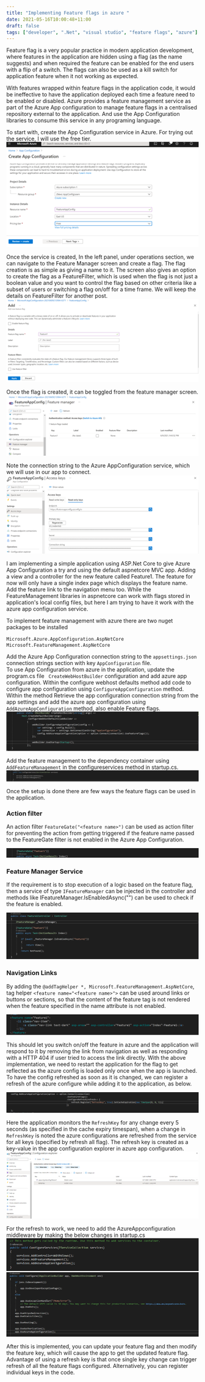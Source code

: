 ```yaml
---
title: "Implementing Feature flags in azure "
date: 2021-05-16T10:00:48+11:00
draft: false
tags: ["developer", ".Net", "visual studio", "feature flags", "azure"]
---
```


Feature flag is a very popular practice in modern application development, where features in the application are hidden using a flag (as the name suggests) and when required the feature can be enabled for the end users with a flip of a switch. The flags can also be used as a kill switch for application feature when it not working as expected.

With features wrapped within feature flags in the application code, it would be ineffective  to have the application deployed each time a feature need to be enabled or disabled. Azure provides a feature management service as part of the Azure App configuration to manage feature flags in a centralised repository external to the application. And use the App Configuration libraries to consume this service in any programing language.


To start with, create the App Configuration service in Azure. For trying out the service, I will use the free tier.
![Create service](/blogimages/appconfig/createappconfigazure.png)

Once the service is created, In the left panel, under operations section, we can navigate to the Feature Manager screen and create a flag. The flag creation is as simple as giving a name to it. The screen also gives an option to create the flag as a FeatureFilter, which is used when the flag is not just a boolean value and you want to control the flag based on other criteria like a subset of users or switching a flag on/off for a time frame. We will keep the details on FeatureFilter for another post.
![Create flag](/blogimages/appconfig/featueflagcreationazure.png)

Once the flag is created, it can be toggled from the feature manager screen.
![Modify flag](/blogimages/appconfig/featuremanagerazure.png)

Note the connection string to the Azure AppConfiguration service, which we will use in our app to connect.
![Connection string](/blogimages/appconfig/connectionstring.png)

I am implementing a simple application using ASP.Net Core to give Azure App Configuration a try and using the default aspnetcore MVC app. Adding a view and a controller for the new feature called Feature1. The feature for now will only have a single index page which displays the feature name. Add the feature link to the navigation menu too. While the FeatureManagement libraries in aspnetcore can work with flags stored in application's local config files, but here I am trying to have it work with the azure app configuration service.

To implement feature management with azure there are two nuget packages to be installed
```
Microsoft.Azure.AppConfiguration.AspNetCore
Microsoft.FeatureManagement.AspNetCore
```

Add the Azure App Configuration connection string to the ```appsettings.json``` connection strings section with key ```AppConfiguration``` file.  
To use App Configuration from azure in the application, update the program.cs file ``` CreateWebHostBuilder``` configuration and add azure app configuration. Within the configure webhost defaults method add code to configure app configuration using ```ConfigureAppConfiguration``` method. 
Within the method Retrieve the app configuration connection string from the app settings and add the azure app configuration  using ```AddAzureAppConfiguration``` method, also enable Feature flags.
![Program.cs changes](/blogimages/appconfig/programcs.png)

Add the feature management to the dependency container using ```AddFeatureManagement``` in the configureservices method in startup.cs.
![Startup.cs changes](/blogimages/appconfig/startupcs.png)

Once the setup is done there are few ways the feature flags can be used in the application.

### Action filter ###
An action filter ```FeatureGate("<feature name>")``` can be used as action filter for preventing the action from getting triggered if the feature name passed to the FeatureGate filter is not enabled in the Azure App Configuration.

![Action Filter usage](/blogimages/appconfig/featuregate.png)

### Feature Manager Service ###
If the requirement is to stop execution of a logic based on the feature flag, then a service of type ```IFeatureManager``` can be injected in the controller and methods like IFeatureManager.IsEnabledAsync("<feature name>") can be used to check if the feature is enabled.

![Feature manager service usage](/blogimages/appconfig/featureservice.png)

### Navigation Links ###
By adding the ```@addTagHelper *, Microsoft.FeatureManagement.AspNetCore```, tag helper ```<feature name="<feature name>">``` can be used around links or buttons or sections, so that the content of the feature tag is not rendered when the feature specified in the name attribute is not enabled. 

![Html feature tag usage](/blogimages/appconfig/featuretag.png)

This should let you switch on/off the feature in azure and the application will respond to it by removing the link from navigation as well as responding with a HTTP 404 if user tried to access the link directly. With the above implementation, we need to restart the application for the flag to get reflected as the azure config is loaded only once when the app is launched. To have the config refreshed as soon as it is changed, we can register a refresh of the azure configure while adding it to the application, as below. 

![Refresh key usage](/blogimages/appconfig/refreshkey.png)

Here the application monitors the ```RefreshKey``` for any change every 5 seconds (as specified in the cache expiry timespan), when a change in ```RefreshKey``` is noted the azure configurations are refreshed from the service for all keys (specified by refresh all flag).
The refresh key is created as a key-value in the app configuration explorer in azure app configuration.
![Refresh key usage](/blogimages/appconfig/createrefreshkey.png)

For the refresh to work, we need to add the AzureAppconfiguration middleware by making the below changes in startup.cs
![Add configuration middleware](/blogimages/appconfig/AddAzureAppConfig.png)
![Refresh configuration middleware](/blogimages/appconfig/useazureappconfig.png)

After this is implemented, you can update your feature flag and then modify the feature key, which will cause the app to get the updated feature flag. Advantage of using a refresh key is that once single key change can trigger refresh of all the feature flags configured. Alternatively, you can register individual keys in the code.
